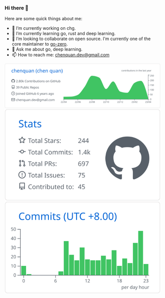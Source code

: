 ### Hi there 👋

<!--
**chenquan/chenquan** is a ✨ _special_ ✨ repository because its `README.md` (this file) appears on your GitHub profile.

Here are some ideas to get you started:

- 🔭 I’m currently working on ...
- 🌱 I’m currently learning ...
- 👯 I’m looking to collaborate on ...
- 🤔 I’m looking for help with ...
- 💬 Ask me about ...
- 📫 How to reach me: ...
- 😄 Pronouns: ...
- ⚡ Fun fact: ...
-->

Here are some quick things about me:

- 🔭 I’m currently working on chg.
- 🌱 I’m currently learning go, rust and deep learning.
- 👯 I’m looking to collaborate on open source. I'm currently one of the core maintainer to [go-zero](https://github.com/zeromicro/go-zero).
- 💬 Ask me about go, deep learning.
- 📫 How to reach me: chenquan.dev@gmail.com


[![](https://raw.githubusercontent.com/chenquan/chenquan/master/profile-summary-card-output/github/0-profile-details.svg)](https://github.com/chenquan)
[![](https://raw.githubusercontent.com/chenquan/chenquan/master/profile-summary-card-output/github/3-stats.svg)](https://github.com/chenquan) 
[![](https://raw.githubusercontent.com/chenquan/chenquan/master/profile-summary-card-output/github/4-productive-time.svg)](https://github.com/chenquan)
